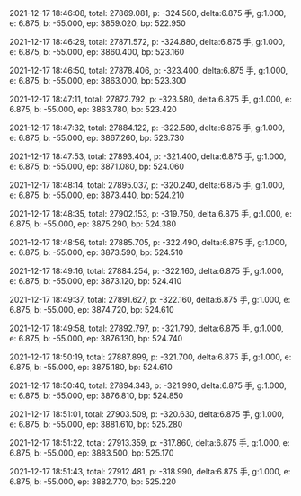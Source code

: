 2021-12-17 18:46:08, total: 27869.081, p: -324.580, delta:6.875 手, g:1.000, e: 6.875, b: -55.000, ep: 3859.020, bp: 522.950

2021-12-17 18:46:29, total: 27871.572, p: -324.880, delta:6.875 手, g:1.000, e: 6.875, b: -55.000, ep: 3860.400, bp: 523.160

2021-12-17 18:46:50, total: 27878.406, p: -323.400, delta:6.875 手, g:1.000, e: 6.875, b: -55.000, ep: 3863.000, bp: 523.300

2021-12-17 18:47:11, total: 27872.792, p: -323.580, delta:6.875 手, g:1.000, e: 6.875, b: -55.000, ep: 3863.780, bp: 523.420

2021-12-17 18:47:32, total: 27884.122, p: -322.580, delta:6.875 手, g:1.000, e: 6.875, b: -55.000, ep: 3867.260, bp: 523.730

2021-12-17 18:47:53, total: 27893.404, p: -321.400, delta:6.875 手, g:1.000, e: 6.875, b: -55.000, ep: 3871.080, bp: 524.060

2021-12-17 18:48:14, total: 27895.037, p: -320.240, delta:6.875 手, g:1.000, e: 6.875, b: -55.000, ep: 3873.440, bp: 524.210

2021-12-17 18:48:35, total: 27902.153, p: -319.750, delta:6.875 手, g:1.000, e: 6.875, b: -55.000, ep: 3875.290, bp: 524.380

2021-12-17 18:48:56, total: 27885.705, p: -322.490, delta:6.875 手, g:1.000, e: 6.875, b: -55.000, ep: 3873.590, bp: 524.510

2021-12-17 18:49:16, total: 27884.254, p: -322.160, delta:6.875 手, g:1.000, e: 6.875, b: -55.000, ep: 3873.120, bp: 524.410

2021-12-17 18:49:37, total: 27891.627, p: -322.160, delta:6.875 手, g:1.000, e: 6.875, b: -55.000, ep: 3874.720, bp: 524.610

2021-12-17 18:49:58, total: 27892.797, p: -321.790, delta:6.875 手, g:1.000, e: 6.875, b: -55.000, ep: 3876.130, bp: 524.740

2021-12-17 18:50:19, total: 27887.899, p: -321.700, delta:6.875 手, g:1.000, e: 6.875, b: -55.000, ep: 3875.180, bp: 524.610

2021-12-17 18:50:40, total: 27894.348, p: -321.990, delta:6.875 手, g:1.000, e: 6.875, b: -55.000, ep: 3876.810, bp: 524.850

2021-12-17 18:51:01, total: 27903.509, p: -320.630, delta:6.875 手, g:1.000, e: 6.875, b: -55.000, ep: 3881.610, bp: 525.280

2021-12-17 18:51:22, total: 27913.359, p: -317.860, delta:6.875 手, g:1.000, e: 6.875, b: -55.000, ep: 3883.500, bp: 525.170

2021-12-17 18:51:43, total: 27912.481, p: -318.990, delta:6.875 手, g:1.000, e: 6.875, b: -55.000, ep: 3882.770, bp: 525.220